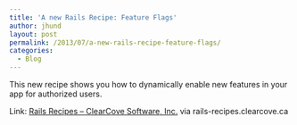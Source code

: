 ```yaml
---
title: 'A new Rails Recipe: Feature Flags'
author: jhund
layout: post
permalink: /2013/07/a-new-rails-recipe-feature-flags/
categories:
  - Blog
---
```

<p class="iii-article-excerpt">
  This new recipe shows you how to dynamically enable new features in your app for authorized users.
</p>

<p class="iii-article-source">
  Link: <a href="http://rails-recipes.clearcove.ca/pages/feature_flags.html">Rails Recipes &#8211; ClearCove Software, Inc.</a> via rails-recipes.clearcove.ca
</p>